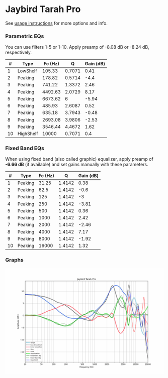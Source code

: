 # Jaybird Tarah Pro
See [usage instructions](https://github.com/jaakkopasanen/AutoEq#usage) for more options and info.

### Parametric EQs
You can use filters 1-5 or 1-10. Apply preamp of -8.08 dB or -8.24 dB, respectively.

|   # | Type      |   Fc (Hz) |      Q |   Gain (dB) |
|-----|-----------|-----------|--------|-------------|
|   1 | LowShelf  |    105.33 | 0.7071 |        0.41 |
|   2 | Peaking   |    178.82 | 0.5714 |       -4.4  |
|   3 | Peaking   |    741.22 | 1.3372 |        2.46 |
|   4 | Peaking   |   4492.63 | 2.0729 |        8.17 |
|   5 | Peaking   |   6673.62 | 6      |       -5.94 |
|   6 | Peaking   |    485.93 | 2.6087 |        0.52 |
|   7 | Peaking   |    635.18 | 3.7943 |       -0.48 |
|   8 | Peaking   |   2693.08 | 3.9806 |       -2.53 |
|   9 | Peaking   |   3546.44 | 4.4672 |        1.62 |
|  10 | HighShelf |  10000    | 0.7071 |        0.4  |

### Fixed Band EQs
When using fixed band (also called graphic) equalizer, apply preamp of **-6.66 dB** (if available) and set gains manually with these parameters.

|   # | Type    |   Fc (Hz) |      Q |   Gain (dB) |
|-----|---------|-----------|--------|-------------|
|   1 | Peaking |     31.25 | 1.4142 |        0.38 |
|   2 | Peaking |     62.5  | 1.4142 |       -0.6  |
|   3 | Peaking |    125    | 1.4142 |       -3    |
|   4 | Peaking |    250    | 1.4142 |       -3.81 |
|   5 | Peaking |    500    | 1.4142 |        0.36 |
|   6 | Peaking |   1000    | 1.4142 |        2.42 |
|   7 | Peaking |   2000    | 1.4142 |       -2.46 |
|   8 | Peaking |   4000    | 1.4142 |        7.17 |
|   9 | Peaking |   8000    | 1.4142 |       -1.92 |
|  10 | Peaking |  16000    | 1.4142 |        1.32 |

### Graphs
![](./Jaybird%20Tarah%20Pro.png)

